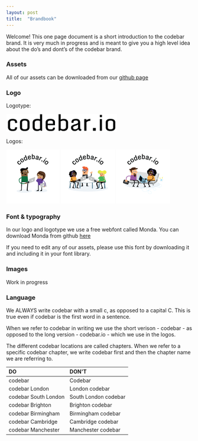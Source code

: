 ```yaml
---
layout: post
title:  "Brandbook"
---
```


Welcome! This one page document is a short introduction to the codebar brand. It is very much in progress and is meant to give you a high level idea about the do’s and dont’s of the codebar brand.

### Assets

All of our assets can be downloaded from our [github page](https://github.com/codebar/assets)

### Logo

Logotype:

![codebar logotype](/images/logotype.png)

Logos:

![codebar logo 1](/images/logo_001.png)
![codebar logo 2](/images/logo_002.png)
![codebar logo 3](/images/logo_003.png)

### Font & typography

In our logo and logotype we use a free webfont called Monda. You can download Monda from github [here](https://github.com/vernnobile/mondaFont)

If you need to edit any of our assets, please use this font by downloading it and including it in your font library.

### Images 

Work in progress

### Language

We ALWAYS write codebar with a small c, as opposed to a capital C. This is true even if codebar is the first word in a sentence.

When we refer to codebar in writing we use the short verison - codebar - as opposed to the long version - codebar.io - which we use in the logos.

The different codebar locations are called chapters. When we refer to a specific  codebar chapter, we write codebar first and then the chapter name we are referring to.


| DO  | DON'T |
| :------------- | :------------- |
|codebar  |Codebar  |
|codebar London  |London codebar  |
|codebar South London  |South London codebar  |
|codebar Brighton  |Brighton codebar  |
|codebar Birmingham  |Birmingham codebar  |
|codebar Cambridge  |Cambridge codebar  |
|codebar Manchester  |Manchester codebar  |



